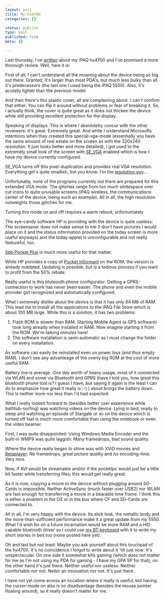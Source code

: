 ```yaml
---
layout: post
title: My hx4700
categories: []

status: publish
type: post
published: true
meta: {}

---
```

<p>Last thursday, I've <a href="http://www.gnegg.ch/archives/195-HP-iPAQ-hx4700.html">written</a> about my iPAQ hx4700 and I've promised a more thorough review. Well, here it is:
</p>
<p>
First of all, I can't understand all the moaning about the device being so big out there. Granted, it's larger than most PDA's, but much less bulky than all it's predecessors (the last one I used being the iPAQ 5550). Also, it's acutally lighter than the previous model.
</p>
<p>And then there's this plastic cover, all are complaining about. I can't confirm that either. You can flip it around without problems or fear of breaking it. So, I actually think, the cover is quite great as it does not thicken the device while still providing excellent protection for the display.</p>
<p>Speaking of displays: This is where I absolutelty concur with the other reviewers: It's great. Extremely great. And while I understand Microsofts intentions when they created this special-vga-mode (essentially you have the same amount of real estate on the screen as with the 320x240 resolution. It just looks better and more detailed), I got used to the extremely small look of the screen with <a href="http://www.pocketgear.com/software_detail.asp?id=14679">SE_VGA</a> enabled which is how I have my device currently configured.</p>
<p>SE_VGA turns off this pixel-duplication and provides real VGA resolution. Everything get's quite smallish, but you know: I'm the <a href="/archives/no_more_blur.html">resolution guy</a>...</p>
<p>Unfortunatly, none of the programs currently out there are prepared for this extended VGA mode. The glitches range from too much whitespace over cut icons to quite unusable screens (iPAQ wireless, the communications center of the device, being such an example). All in all, the high resolution outweights those glitches for me.
</p>
<p>Turning this mode on and off requires a warm reboot, unfortuntately</p>
<p>The eye-candy software HP is providing with the device is quite useless: The screensaver does not make sense to me (I don't have pictures I would place on it and the status information provided on the today screen is more useful anyways) and the today-applet is unconfigurable and not really featureful, too.
</p>
<p><a href="http://www.spbsoftwarehouse.com/products/pocketplus/?en">Spb Pocket Plus</a> is much more useful for that matter.</p>
<p>While HP provides a copy of <a href="http://www.pocketinformant.com">Pocket Informant</a> on the ROM, the version is already outdated. Updating is possible, but is a tedious process if you want to profit from the 50% rebate.</p>
<p>Really useful is this bluteooth phone configurator. Getting a GPRS-connection to work has never been easier. The phone and even the mobile provider got recognized and automatically configured.</p>
<p>What I extremely dislike about the device is that it has only 64 MB of RAM. This lead me to install all the applications to the iPAQ File Store which is about 100 MB large. While this is a solution, it has two problems:</p>
<ol>
 <li>Flash ROM is slower than RAM. Starting Mobile Agent (a GPS software) took long already when installed in RAM. Now imagine starting it from the ROM. We're talking <em>minutes</em> here!</li>
  <li>The software installation is semi-automatic as I must change the folder on every installation.</li>
</ol>
<p>As software can easily be reinstalled even on power loss (and thus empty RAM), I don't see any advanteage of the overly big ROM at the cost of more useful RAM.</p>
<p>Battery live is average. One day worth of heavy usage, most of it connected via WLAN and some via Bluetooth and GPRS (have I told you, how great this bluetooth phone tool is? I guess I have, but saying it again is the least I can do to emphasize how great it really is ;-) ) about brings the battery down. This is neither more nor less than I'd had expected.</p>
<p>What I really looked forward to (besides better user experience while bathtub-surfing) was watching videos on the device. Lying in bed, ready to sleep and watching an episode of Stargate or so on the device which is turned off fast is much more comfortable than using the notebook or even the video beamer.</p>
<p>First, I was quite disappointed: Using Windows Media Encoder and the built-in WMP9 was quite laggish: Many framedrops, bad sound quality.</p>
<p>Where the device really began to shine was with XViD movies and <a href="http://betaplayer.corecodec.org/">Betaplayer</a>: No framedrops, great picture quality and no encoding-time. Very nice.</p>
<p>Now, if AVI would be streamable and/or if the pocketpc would just be a little bit faster while transferring files, this would get really great.</p>
<p>As it is now, copying a movie to the device without plugging around SD-Cards is impossible. Neither ActiveSync (much faster over USB2) nor WLAN are fast enough for transferring a movie in a bearable time frame. I think this is either a problem in the OS or in the bus where CF and SD-Cards are connected to.</p>
<p>All in all, I'm very happy with the device. Its slick look, the metallic body and the more-than-sufficient performance make it a great update from my 5550. What I'd wish for on a future incarnation would be more RAM and a HID capable bluetooth driver so I could use <a href="/archives/fun_with_logitech.html">my BT-keyboard</a> with it to write my short stories in bed too (none posted here yet).
</p>
<p>Oh and last but not least: Maybe you ask yourself about this touchpad of the hx4700. It's no coincidence I forgot to write about it 'till just now: It's unspectacular. On one side it somewhat kills gaming (which does not matter for me as I'm not using my PDA for gaming - I have my GPA SP for that), on the other hand it's just there. Neither useful nor useless. Neither comfortable nor not. Neiter an innovation nor not. It's just there.</p>
<p>I have not yet come across an occation where it really is useful, but having the cursor-mode on also is no disadvantage (besides the mouse pointer floating around), so it really doesn't matter for me.</p>
